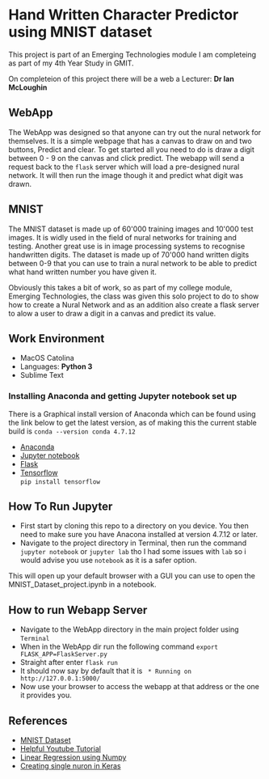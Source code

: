 # Hand Written Character Predictor using MNIST dataset
This project is part of an Emerging Technologies module I am completeing as part of my 4th Year Study in GMIT.

On completeion of this project there will be a web a
Lecturer: **Dr Ian McLoughin**

## WebApp
The WebApp was designed so that anyone can try out the nural network for themselves.
It is a simple webpage that has a canvas to draw on and two buttons, Predict and clear.
To get started all you need to do is draw a digit between 0 - 9 on the canvas and click predict.
The webapp will send a request back to the `flask` server which will load a pre-designed nural network.
It will then run the image though it and predict what digit was drawn.


## MNIST
The MNIST dataset is made up of 60'000 training images and 10'000 test images. It is widly used in the field of nural networks for training and testing. Another great use is in image processing systems to recognise handwritten digits.
The dataset is made up of 70'000 hand written digits between 0-9 that you can use to train a nural network to be able to predict what hand written number you have given it.

Obviously this takes a bit of work, so as part of my college module, Emerging Technologies, the class was given this solo project to do to show how to create a Nural Network and as an addition also create a flask server to alow a user to draw a digit in a canvas and predict its value.


## Work Environment 
- MacOS Catolina
- Languages: **Python 3**
- Sublime Text

### Installing Anaconda and getting Jupyter notebook set up
There is a Graphical install version of Anaconda which can be found using the link below to get the latest version, as of making this the current stable build is `conda --version
conda 4.7.12`
- [Anaconda](http://anaconda.com)
- [Jupyter notebook](https://jupyter.org/)
- [Flask](https://flask.palletsprojects.com/en/1.1.x/) 
- [Tensorflow](https://www.tensorflow.org) <br> `pip install tensorflow`


## How To Run Jupyter
- First start by cloning this repo to a directory on you device. You then need to make sure you have Anacona installed at version 4.7.12 or later.
- Navigate to the project directory in Terminal, then run the command `jupyter notebook` or `jupyter lab` tho I had some issues with `lab` so i would advise you use `notebook` as it is a safer option.

This will open up your default browser with a GUI you can use to open the MNIST_Dataset_project.ipynb in a notebook.

## How to run Webapp Server 
- Navigate to the WebApp directory in the main project folder using `Terminal`
- When in the WebApp dir run the following command `export FLASK_APP=FlaskServer.py`
- Straight after enter `flask run`
- It should now say by default that it is ` * Running on http://127.0.0.1:5000/`
- Now use your browser to access the webapp at that address or the one it provides you.


## References
- [MNIST Dataset](http://yann.lecun.com/exdb/mnist/)
- [Helpful Youtube Tutorial](https://www.youtube.com/watch?v=wQ8BIBpya2k)
- [Linear Regression using Numpy](https://nbviewer.jupyter.org/github/ianmcloughlin/jupyter-teaching-notebooks/blob/master/simple-linear-regression.ipynb)
- [Creating single nuron in Keras](https://github.com/ianmcloughlin/jupyter-teaching-notebooks/blob/master/keras-neurons.ipynb)

